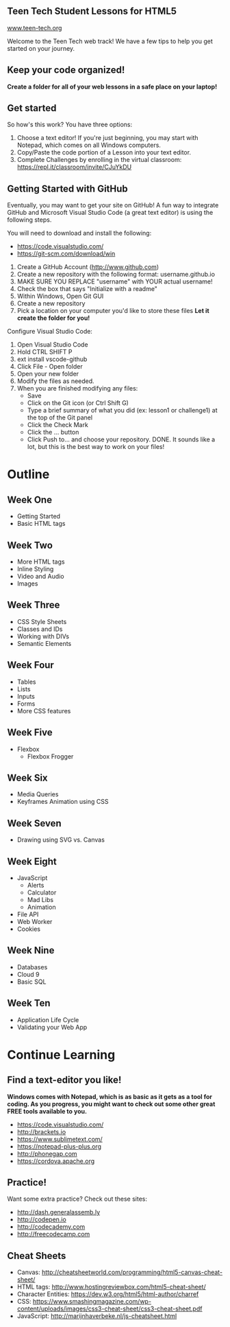 ## Teen Tech Student Lessons for HTML5 
www.teen-tech.org


Welcome to the Teen Tech web track!  We have a few tips to help you get started on your journey.

## Keep your code organized!
**Create a folder for all of your web lessons in a safe place on your laptop!**

## Get started
So how's this work? You have three options:

1. Choose a text editor!  If you're just beginning, you may start with Notepad, which comes on all Windows computers.
2. Copy/Paste the code portion of a Lesson into your text editor.
3. Complete Challenges by enrolling in the virtual classroom: https://repl.it/classroom/invite/CJuYkDU



## Getting Started with GitHub
Eventually, you may want to get your site on GitHub!  A fun way to integrate GitHub and Microsoft Visual Studio Code (a great text editor) is using the following steps.

You will need to download and install the following:
* https://code.visualstudio.com/
* https://git-scm.com/download/win

1. Create a GitHub Account (http://www.github.com)
2. Create a new repository with the following format: username.github.io
3. MAKE SURE YOU REPLACE "username" with YOUR actual username!
4. Check the box that says "Initialize with a readme"
5. Within Windows, Open Git GUI
6. Create a new repository
7. Pick a location on your computer you'd like to store these files **Let it create the folder for you!**

Configure Visual Studio Code:
1. Open Visual Studio Code
2. Hold CTRL SHIFT P
3. ext install vscode-github
4. Click File - Open folder
5. Open your new folder
6. Modify the files as needed.
7. When you are finished modifying any files:
    * Save
    * Click on the Git icon (or Ctrl Shift G)
    * Type a brief summary of what you did (ex: lesson1 or challenge1) at the top of the Git panel
    * Click the Check Mark
    * Click the ... button
    * Click Push to... and choose your repository. DONE.
It sounds like a lot, but this is the best way to work on your files!

# Outline

## Week One
* Getting Started
* Basic HTML tags

## Week Two
* More HTML tags
* Inline Styling
* Video and Audio
* Images

## Week Three
* CSS Style Sheets
* Classes and IDs
* Working with DIVs
* Semantic Elements

## Week Four
* Tables
* Lists
* Inputs
* Forms
* More CSS features

## Week Five
* Flexbox
    * Flexbox Frogger

## Week Six
* Media Queries
* Keyframes Animation using CSS

## Week Seven
* Drawing using SVG vs. Canvas

## Week Eight
* JavaScript
    * Alerts
    * Calculator
    * Mad Libs
    * Animation
* File API
* Web Worker
* Cookies

## Week Nine
* Databases
* Cloud 9
* Basic SQL

## Week Ten
* Application Life Cycle
* Validating your Web App



# Continue Learning

## Find a text-editor you like!
**Windows comes with Notepad, which is as basic as it gets as a tool for coding. As you progress, you might want to check out some other great FREE tools available to you.**
* https://code.visualstudio.com/
* http://brackets.io
* https://www.sublimetext.com/
* https://notepad-plus-plus.org
* http://phonegap.com
* https://cordova.apache.org

## Practice!

Want some extra practice?  Check out these sites:
* http://dash.generalassemb.ly 
* http://codepen.io
* http://codecademy.com
* http://freecodecamp.com

## Cheat Sheets
* Canvas: http://cheatsheetworld.com/programming/html5-canvas-cheat-sheet/
* HTML tags: http://www.hostingreviewbox.com/html5-cheat-sheet/
* Character Entities: https://dev.w3.org/html5/html-author/charref
* CSS: https://www.smashingmagazine.com/wp-content/uploads/images/css3-cheat-sheet/css3-cheat-sheet.pdf
* JavaScript: http://marijnhaverbeke.nl/js-cheatsheet.html
